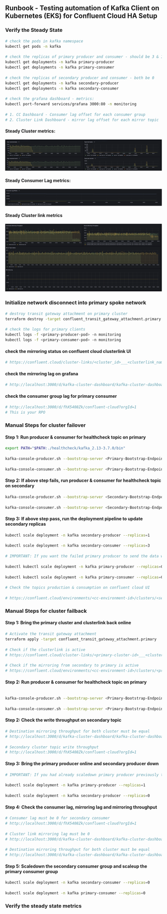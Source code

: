 ## Runbook - Testing automation of Kafka Client on Kubernetes (EKS) for Confluent Cloud HA Setup

### Verify the Steady State
```bash
# check the pods in kafka namespace
kubectl get pods -n kafka

# check the replicas of primary producer and consumer - should be 3 & 1
kubectl get deployments -n kafka primary-producer
kubectl get deployments -n kafka primary-consumer

# check the replicas of secondary producer and consumer - both be 0 
kubectl get deployments -n kafka secondary-producer
kubectl get deployments -n kafka secondary-consumer

# check the grafana dashboard - metrics: 
kubectl port-forward services/grafana 3000:80 -n monitoring

# 1. CC Dashboard - Consumer lag offset for each consumer group 
# 2. Cluster Link Dashboard - mirror lag offset for each mirror topic
```

#### Steady Cluster metrics:
![alt text](./cluster-metrics.png)

#### Steady Consumer Lag metrics: 
![alt text](./consumer-lag-offset.png)

#### Steady Cluster link metrics
![alt text](./clusterlink-metrics.png)

### Initialize network disconnect into primary spoke network
```bash
# destroy transit gateway attachment on primary cluster
terraform destroy -target confluent_transit_gateway_attachment.primary

# check the logs for primary clients
kubectl logs -f <primary-producer-pod> -n monitoring
kubectl logs -f <primary-consumer-pod> -n monitoring
```

#### check the mirroring status on confluent cloud clusterlink UI
```bash
# https://confluent.cloud/cluster-links/<cluster_id>___<clusterlink_name>/overview
```
#### check the mirroring lag on grafana
```bash
# http://localhost:3000/d/kafka-cluster-dashboard/kafka-cluster-dashboard?orgId=1
```

#### check the consumer group lag for primary consumer
```bash
# http://localhost:3000/d/fhX5408Zk/confluent-cloud?orgId=1
# This is your RPO
```

### Manual Steps for cluster failover

#### Step 1:  Run producer & consumer for healthcheck topic on primary
```bash
export PATH="$PATH:./healthcheck/kafka_2.13-3.7.0/bin"

kafka-console-producer.sh --bootstrap-server <Primary-Bootstrap-Endpoint> --topic healthcheck --producer.config properties/producer-primary.properties

kafka-console-consumer.sh --bootstrap-server <Primary-Bootstrap-Endpoint> --topic healthcheck --from-beginning --max-messages 1 --consumer.config properties/consumer-primary.properties
```

#### Step 2:  If above step fails, run producer & consumer for healthcheck topic on secondary
```bash
kafka-console-producer.sh --bootstrap-server <Secondary-Bootstrap-Endpoint> --topic healthcheck --producer.config properties/producer-secondary.properties

kafka-console-consumer.sh --bootstrap-server <Secondary-Bootstrap-Endpoint> --topic healthcheck --from-beginning --max-messages 1 --consumer.config properties/consumer-secondary.properties
```

#### Step 3: If above step pass, run the deployment pipeline to update secondary replicas

```bash
kubectl scale deployment -n kafka secondary-producer --replicas=1 

kubectl scale deployment -n kafka secondary-consumer --replicas=3

# IMPORTANT: If you want the failed primary producer to send the data when primary comes back online, then DON'T scaledown the primary-producer. This would make sure ATLEAT ONCE consistency semantics. If you want ATMOST ONCE consistency, then scaledown the primary producer.

kubectl kubectl scale deployment -n kafka primary-producer --replicas=0

kubectl kubectl scale deployment -n kafka primary-consumer --replicas=0

# Check the topics production & consumption on confluent cloud UI

# https://confluent.cloud/environments/<cc-environment-id>/clusters/<secondary-cluster-id>/topics/auto-dr/overview
```

### Manual Steps for cluster failback

#### Step 1: Bring the primary cluster and clusterlink back online

```bash
# Activate the transit gateway attachment 
terraform apply -target confluent_transit_gateway_attachment.primary

# Check if the clusterlink is active
# https://confluent.cloud/cluster-links/<primary-cluster-id>___<clusterlink-name>/overview

# Check if the mirroring from secondary to primary is active 
# https://confluent.cloud/environments/<cc-environment-id>/clusters/<primary-cluster-id>/topics/west-auto-dr/overview
```

#### Step 2:  Run producer & consumer for healthcheck topic on primary
```bash

kafka-console-producer.sh --bootstrap-server <Primary-Bootstrap-Endpoint> --topic healthcheck --producer.config properties/producer-primary.properties

kafka-console-consumer.sh --bootstrap-server <Primary-Bootstrap-Endpoint> --topic healthcheck --from-beginning --max-messages 1 --consumer.config properties/consumer-primary.properties
```

#### Step 2: Check the write throughput on secondary topic 
```bash
# Destination mirroring throughput for both cluster must be equal
# http://localhost:3000/d/kafka-cluster-dashboard/kafka-cluster-dashboard?orgId=1

# Secondary cluster topic write throughput
# http://localhost:3000/d/fhX5408Zk/confluent-cloud?orgId=1
```
#### Step 3: Bring the primary producer online and secondary producer down
```bash
# IMPORTANT: If you had already scaledown primary producer previously to maintain ATMOST ONCE  consistency, then scaleup the producer. If you haven't scaledown it previously you would already have a running primary-producer that means you want ATLEAST ONCE consistency. However, in both cases secondary-producer has to be scaledown. 

kubectl scale deployment -n kafka primary-producer --replicas=1

kubectl scale deployment -n kafka secondary-producer --replicas=0
```

#### Step 4: Check the consumer lag, mirroring lag and mirroring throughput
```bash 
# Consumer lag must be 0 for secondary consumer
# http://localhost:3000/d/fhX5408Zk/confluent-cloud?orgId=1

# Cluster link mirroring lag must be 0 
# http://localhost:3000/d/kafka-cluster-dashboard/kafka-cluster-dashboard?orgId=1

# Destination mirroring throughput for both cluster must be equal
# http://localhost:3000/d/kafka-cluster-dashboard/kafka-cluster-dashboard?orgId=1
```

#### Step 5: Scaledown the secondary consumer group and scaleup the primary consumer group

```bash
kubectl scale deployment -n kafka secondary-consumer --replicas=0

kubectl scale deployment -n kafka primary-consumer --replicas=0
```

### Verify the steady state metrics
